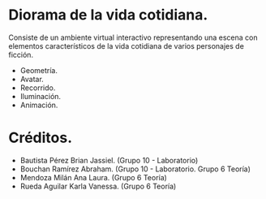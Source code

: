 # Diorama de la vida cotidiana.

Consiste de un ambiente virtual interactivo representando una escena con elementos característicos de la vida cotidiana de varios
personajes de ficción.

- Geometría.
- Avatar.
- Recorrido.
- Iluminación.
- Animación.

# Créditos.

- Bautista Pérez Brian Jassiel. (Grupo 10 - Laboratorio)
- Bouchan Ramírez Abraham. (Grupo 10 - Laboratorio. Grupo 6 Teoría)
- Mendoza Milán Ana Laura. (Grupo 6 Teoría)
- Rueda Aguilar Karla Vanessa. (Grupo 6 Teoría)